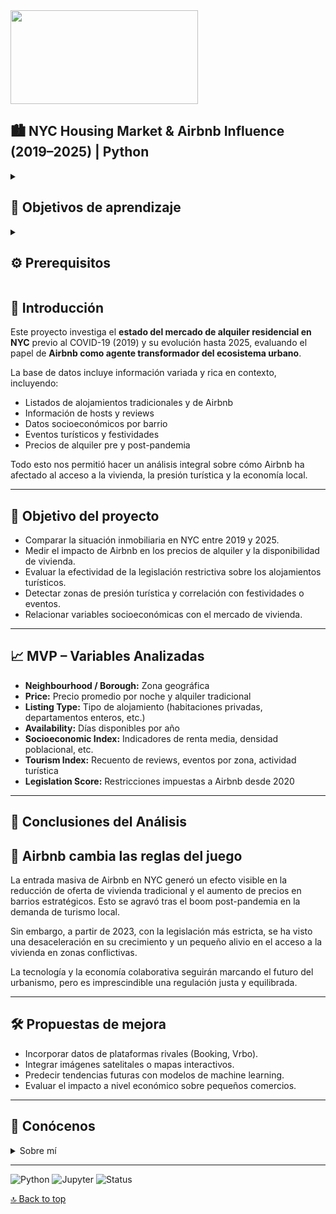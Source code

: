 
<img src="https://upload.wikimedia.org/wikipedia/commons/4/49/New_York_City_at_night_HDR_edit1.jpg" width="300" height="150" />

<a name="top"></a>

## 🏙️ NYC Housing Market & Airbnb Influence (2019–2025) | Python

<details>
  <summary>
   <h2>🎯 Objetivos de aprendizaje</h2>
  </summary>
Soy Luis Manuel Blanco Abenza, estudiante de Ironhack, y en este proyecto he analizado la evolución del mercado inmobiliario en Nueva York desde el año 2019 hasta 2025, prestando especial atención a la influencia de Airbnb y el impacto de nuevas regulaciones en su actividad.

Este análisis nos permite estudiar cómo la oferta y los precios de los alojamientos, tanto tradicionales como turísticos, han cambiado a lo largo del tiempo, especialmente tras la pandemia del COVID-19 y las medidas legislativas impuestas sobre plataformas como Airbnb.

<br>
<hr>
</details>

<details>
  <summary>
   <h2>⚙️ Prerequisitos</h2>
  </summary>

Antes de empezar este proyecto debes tener conocimientos sobre:

- Python y Jupyter Notebook
- Análisis de datos con Pandas y Matplotlib
- SQL básico para extracción de datos
- Limpieza y manipulación de datos
- Lectura de archivos CSV y conexión con bases de datos
- APIs y enriquecimiento de datos externos

<br>
<hr>
</details>

## 🧭 Introducción

Este proyecto investiga el **estado del mercado de alquiler residencial en NYC** previo al COVID-19 (2019) y su evolución hasta 2025, evaluando el papel de **Airbnb como agente transformador del ecosistema urbano**.

La base de datos incluye información variada y rica en contexto, incluyendo:
- Listados de alojamientos tradicionales y de Airbnb
- Información de hosts y reviews
- Datos socioeconómicos por barrio
- Eventos turísticos y festividades
- Precios de alquiler pre y post-pandemia

Todo esto nos permitió hacer un análisis integral sobre cómo Airbnb ha afectado al acceso a la vivienda, la presión turística y la economía local.

---

## 🎯 Objetivo del proyecto

- Comparar la situación inmobiliaria en NYC entre 2019 y 2025.
- Medir el impacto de Airbnb en los precios de alquiler y la disponibilidad de vivienda.
- Evaluar la efectividad de la legislación restrictiva sobre los alojamientos turísticos.
- Detectar zonas de presión turística y correlación con festividades o eventos.
- Relacionar variables socioeconómicas con el mercado de vivienda.

---

## 📈 MVP – Variables Analizadas

- **Neighbourhood / Borough:** Zona geográfica
- **Price:** Precio promedio por noche y alquiler tradicional
- **Listing Type:** Tipo de alojamiento (habitaciones privadas, departamentos enteros, etc.)
- **Availability:** Días disponibles por año
- **Socioeconomic Index:** Indicadores de renta media, densidad poblacional, etc.
- **Tourism Index:** Recuento de reviews, eventos por zona, actividad turística
- **Legislation Score:** Restricciones impuestas a Airbnb desde 2020

---

## 📌 Conclusiones del Análisis

## 🧠 Airbnb cambia las reglas del juego

La entrada masiva de Airbnb en NYC generó un efecto visible en la reducción de oferta de vivienda tradicional y el aumento de precios en barrios estratégicos. Esto se agravó tras el boom post-pandemia en la demanda de turismo local.

Sin embargo, a partir de 2023, con la legislación más estricta, se ha visto una desaceleración en su crecimiento y un pequeño alivio en el acceso a la vivienda en zonas conflictivas.

La tecnología y la economía colaborativa seguirán marcando el futuro del urbanismo, pero es imprescindible una regulación justa y equilibrada.

---

## 🛠️ Propuestas de mejora

- Incorporar datos de plataformas rivales (Booking, Vrbo).
- Integrar imágenes satelitales o mapas interactivos.
- Predecir tendencias futuras con modelos de machine learning.
- Evaluar el impacto a nivel económico sobre pequeños comercios.

---

## 👤 Conócenos

<details>
  <summary>Sobre mí</summary>
  <br>

Soy Luis Manuel, estudiante de Data Analytics en Ironhack, y este es uno de mis proyectos más completos hasta la fecha 😎

[![Luis Manuel Blanco](https://img.shields.io/badge/@xhttpluris7-GitHub-181717?logo=github&style=flat-square)](https://github.com/httpluris7)

</details>

---

![Python](https://img.shields.io/badge/Python-3.12.7-blue?logo=python)
![Jupyter](https://img.shields.io/badge/Jupyter-Notebook-orange?logo=jupyter)
![Status](https://img.shields.io/badge/Estado-En%20proceso-yellow)

[🔝 Back to top](#top)
